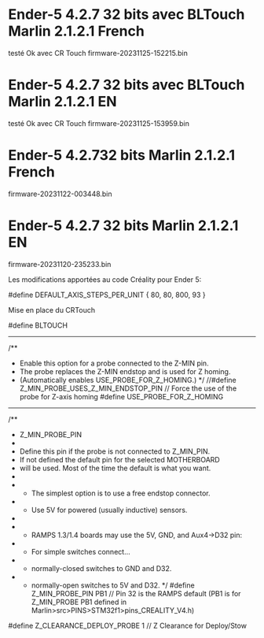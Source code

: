 # Ender-5 4.2.7 32 bits avec BLTouch Marlin 2.1.2.1 French
testé Ok avec CR Touch
firmware-20231125-152215.bin

# Ender-5 4.2.7 32 bits avec BLTouch Marlin 2.1.2.1 EN 
testé Ok avec CR Touch
firmware-20231125-153959.bin

# Ender-5 4.2.732 bits Marlin 2.1.2.1 French
firmware-20231122-003448.bin

# Ender-5 4.2.7 32 bits Marlin 2.1.2.1 EN
firmware-20231120-235233.bin


Les modifications apportées au code Créality pour Ender 5: 

#define DEFAULT_AXIS_STEPS_PER_UNIT   { 80, 80, 800, 93 }

Mise en place du CRTouch

#define BLTOUCH
________________________________________________

/**
* Enable this option for a probe connected to the Z-MIN pin.
* The probe replaces the Z-MIN endstop and is used for Z homing.
* (Automatically enables USE_PROBE_FOR_Z_HOMING.)
*/
//#define Z_MIN_PROBE_USES_Z_MIN_ENDSTOP_PIN
// Force the use of the probe for Z-axis homing
#define USE_PROBE_FOR_Z_HOMING
________________________________________________
/**
* Z_MIN_PROBE_PIN
*
* Define this pin if the probe is not connected to Z_MIN_PIN.
* If not defined the default pin for the selected MOTHERBOARD
* will be used. Most of the time the default is what you want.
*
* - The simplest option is to use a free endstop connector.
* - Use 5V for powered (usually inductive) sensors.
*
* - RAMPS 1.3/1.4 boards may use the 5V, GND, and Aux4->D32 pin:
* - For simple switches connect...
* - normally-closed switches to GND and D32.
* - normally-open switches to 5V and D32.
*/
#define Z_MIN_PROBE_PIN PB1 // Pin 32 is the RAMPS default (PB1 is for Z_MIN_PROBE PB1 defined in Marlin>src>PINS>STM32f1>pins_CREALITY_V4.h)

#define Z_CLEARANCE_DEPLOY_PROBE   1 // Z Clearance for Deploy/Stow
